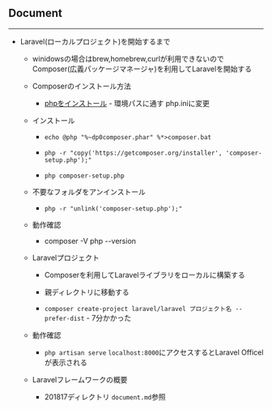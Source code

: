 ## Document

***

- Laravel(ローカルプロジェクト)を開始するまで

    - winidowsの場合はbrew,homebrew,curlが利用できないのでComposer(広義パッケージマネージャ)を利用してLaravelを開始する

    - Composerのインストール方法

        - [phpをインストール](http://windows.php.net/download) - 環境パスに通す php.iniに変更

    - インストール

        - `echo @php "%~dp0composer.phar" %*>composer.bat`

        - `php -r "copy('https://getcomposer.org/installer', 'composer-setup.php');"`

        - `php composer-setup.php`

    - 不要なフォルダをアンインストール

        - `php -r "unlink('composer-setup.php');"`

    - 動作確認

        - composer -V php --version

    - Laravelプロジェクト

        - Composerを利用してLaravelライブラリをローカルに構築する

        - 親ディレクトリに移動する

        - `composer create-project laravel/laravel プロジェクト名 --prefer-dist` - 7分かかった

    - 動作確認

        - `php artisan serve` `localhost:8000`にアクセスするとLaravel Officelが表示される

    - Laravelフレームワークの概要

        - 201817ディレクトリ `document.md`参照

    




    